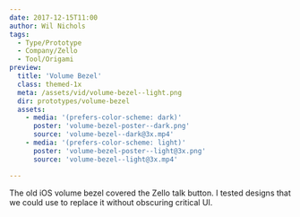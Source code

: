 ```yaml
---
date: 2017-12-15T11:00
author: Wil Nichols
tags:
  - Type/Prototype
  - Company/Zello
  - Tool/Origami
preview: 
  title: 'Volume Bezel'
  class: themed-1x
  meta: /assets/vid/volume-bezel--light.png
  dir: prototypes/volume-bezel
  assets:
    - media: '(prefers-color-scheme: dark)'
      poster: 'volume-bezel-poster--dark.png'
      source: 'volume-bezel--dark@3x.mp4'
    - media: '(prefers-color-scheme: light)'
      poster: 'volume-bezel-poster--light@3x.png'
      source: 'volume-bezel--light@3x.mp4'

---
```

The old iOS volume bezel covered the Zello talk button. I tested designs that we could use to replace it without obscuring critical UI.
